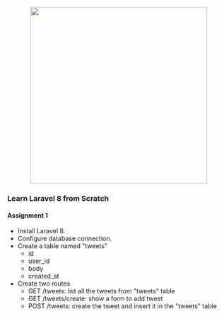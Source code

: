 <p align="center"><a href="https://laravel.com" target="_blank"><img src="https://raw.githubusercontent.com/laravel/art/master/logo-lockup/5%20SVG/2%20CMYK/1%20Full%20Color/laravel-logolockup-cmyk-red.svg" width="400"></a></p>

### Learn Laravel 8 from Scratch

#### Assignment 1

- Install Laravel 8.
- Configure database connection.
- Create a table named "tweets"
    - id
    - user_id
    - body
    - created_at
- Create two routes
    - GET /tweets: list all the tweets from "tweets" table
    - GET /tweets/create: show a form to add tweet
    - POST /tweets: create the tweet and insert it in the "tweets" table
